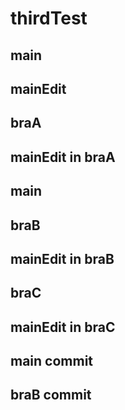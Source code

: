 # thirdTest



## main
## mainEdit

## braA

## mainEdit in braA

## main
## braB

## mainEdit in braB

## braC
## mainEdit in braC
## main commit
## braB commit
